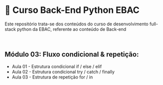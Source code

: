 # 📝 Curso Back-End Python EBAC
Este repositório trata-se dos conteúdos do curso de desenvolvimento full-stack python da EBAC, referente ao conteúdo de Back-end

<br>

## Módulo 03: Fluxo condicional & repetição:
- Aula 01 - Estrutura condicional if / else / elif
- Aula 02 - Estrutura condicional try / catch / finally
- Aula 03 - Estrutura de repetição for / in
